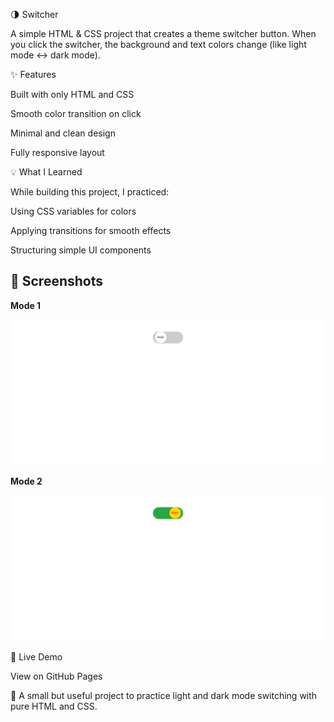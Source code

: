 🌗 Switcher

A simple HTML & CSS project that creates a theme switcher button.
When you click the switcher, the background and text colors change (like light mode ↔ dark mode).

✨ Features

Built with only HTML and CSS

Smooth color transition on click

Minimal and clean design

Fully responsive layout

💡 What I Learned

While building this project, I practiced:

Using CSS variables for colors

Applying transitions for smooth effects

Structuring simple UI components

## 📸 Screenshots

**Mode 1**

![Mode 1](./Mode-1.png)

**Mode 2**

![Mode 2](./Mode-2.png)

🚀 Live Demo

View on GitHub Pages

🧠 A small but useful project to practice light and dark mode switching with pure HTML and CSS.
